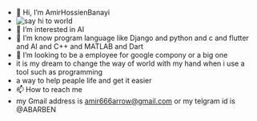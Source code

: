 - 👋 Hi, I’m AmirHossienBanayi
- <img src="https://encrypted-tbn0.gstatic.com/images?q=tbn:ANd9GcSRDj-Sl9AY15eDJtG-OhL5yBmGBU4nIkZ8tA&usqp=CAU"
  alt="say hi to world">
- 👀 I’m interested in AI
- 🌱 I’m know program language like  Django and python and c and flutter and AI and C++ and MATLAB and Dart 
- 💞️ I’m looking to be a employee for google compony or a big one
- it is my dream to change the way of world with my hand when i use a tool such as programming
- a way to help peaple life and get it easier
- 📫 How to reach me
- my Gmail address is amir666arrow@gmail.com or my telgram id is @ABARBEN

<!---
AmirHBana/AmirHBana is a ✨ special ✨ repository because its `README.md` (this file) appears on your GitHub profile.
You can click the Preview link to take a look at your changes.
--->
